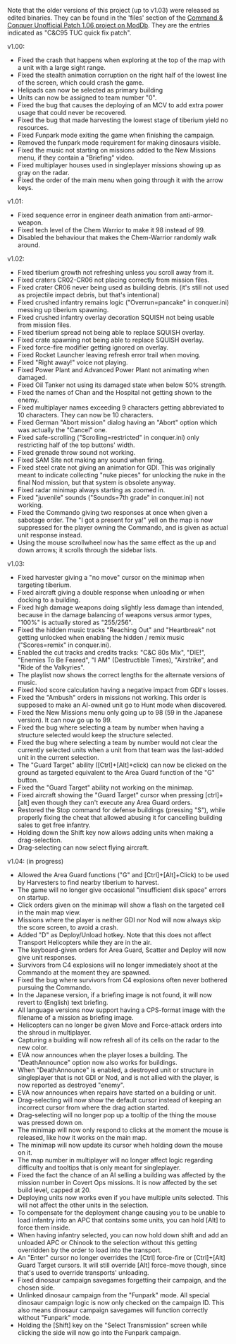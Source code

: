Note that the older versions of this project (up to v1.03) were released as edited binaries. They can be found in the 'files' section of the [Command & Conquer Unofficial Patch 1.06 project on ModDb](https://www.moddb.com/mods/command-conquer-unofficial-patch-106/). They are the entries indicated as "C&C95 TUC quick fix patch".

v1.00:

* Fixed the crash that happens when exploring at the top of the map with a unit with a large sight range.
* Fixed the stealth animation corruption on the right half of the lowest line of the screen, which could crash the game.
* Helipads can now be selected as primary building
* Units can now be assigned to team number "0".
* Fixed the bug that causes the deploying of an MCV to add extra power usage that could never be recovered.
* Fixed the bug that made harvesting the lowest stage of tiberium yield no resources.
* Fixed Funpark mode exiting the game when finishing the campaign.
* Removed the funpark mode requirement for making dinosaurs visible.
* Fixed the music not starting on missions added to the New Missions menu, if they contain a "Briefing" video.
* Fixed multiplayer houses used in singleplayer missions showing up as gray on the radar.
* Fixed the order of the main menu when going through it with the arrow keys.

v1.01:

* Fixed sequence error in engineer death animation from anti-armor-weapon.
* Fixed tech level of the Chem Warrior to make it 98 instead of 99.
* Disabled the behaviour that makes the Chem-Warrior randomly walk around.

v1.02:

* Fixed tiberium growth not refreshing unless you scroll away from it.
* Fixed craters CR02-CR06 not placing correctly from mission files.
* Fixed crater CR06 never being used as building debris. (it's still not used as projectile impact debris, but that's intentional)
* Fixed crushed infantry remains logic ("Overrun=pancake" in conquer.ini) messing up tiberium spawning.
* Fixed crushed infantry overlay decoration SQUISH not being usable from mission files.
* Fixed tiberium spread not being able to replace SQUISH overlay.
* Fixed crate spawning not being able to replace SQUISH overlay.
* Fixed force-fire modifier getting ignored on overlay.
* Fixed Rocket Launcher leaving refresh error trail when moving.
* Fixed "Right away!" voice not playing.
* Fixed Power Plant and Advanced Power Plant not animating when damaged.
* Fixed Oil Tanker not using its damaged state when below 50% strength.
* Fixed the names of Chan and the Hospital not getting shown to the enemy.
* Fixed multiplayer names exceeding 9 characters getting abbreviated to 10 characters. They can now be 10 characters.
* Fixed German "Abort mission" dialog having an "Abort" option which was actually the "Cancel" one.
* Fixed safe-scrolling ("Scrolling=restricted" in conquer.ini) only restricting half of the top buttons' width.
* Fixed grenade throw sound not working.
* Fixed SAM Site not making any sound when firing.
* Fixed steel crate not giving an animation for GDI. This was originally meant to indicate collecting "nuke pieces" for unlocking the nuke in the final Nod mission, but that system is obsolete anyway.
* Fixed radar minimap always starting as zoomed in.
* Fixed "juvenile" sounds ("Sounds=7th grade" in conquer.ini) not working.
* Fixed the Commando giving two responses at once when given a sabotage order. The "I got a present for ya!" yell on the map is now suppressed for the player owning the Commando, and is given as actual unit response instead.
* Using the mouse scrollwheel now has the same effect as the up and down arrows; it scrolls through the sidebar lists.

v1.03:

* Fixed harvester giving a "no move" cursor on the minimap when targeting tiberium.
* Fixed aircraft giving a double response when unloading or when docking to a building.
* Fixed high damage weapons doing slightly less damage than intended, because in the damage balancing of weapons versus armor types, "100%" is actually stored as "255/256".
* Fixed the hidden music tracks "Reaching Out" and "Heartbreak" not getting unlocked when enabling the hidden / remix music ("Scores=remix" in conquer.ini).
* Enabled the cut tracks and credits tracks: "C&C 80s Mix", "DIE!", "Enemies To Be Feared", "I AM" (Destructible Times), "Airstrike", and "Ride of the Valkyries".
* The playlist now shows the correct lengths for the alternate versions of music.
* Fixed Nod score calculation having a negative impact from GDI's losses.
* Fixed the "Ambush" orders in missions not working. This order is supposed to make an AI-owned unit go to Hunt mode when discovered.
* Fixed the New Missions menu only going up to 98 (59 in the Japanese version). It can now go up to 99.
* Fixed the bug where selecting a team by number when having a structure selected would keep the structure selected.
* Fixed the bug where selecting a team by number would not clear the currently selected units when a unit from that team was the last-added unit in the current selection.
* The "Guard Target" ability ([Ctrl]+[Alt]+click) can now be clicked on the ground as targeted equivalent to the Area Guard function of the "G" button.
* Fixed the "Guard Target" ability not working on the minimap.
* Fixed aircraft showing the "Guard Target" cursor when pressing [ctrl]+[alt] even though they can't execute any Area Guard orders.
* Restored the Stop command for defense buildings (pressing "S"), while properly fixing the cheat that allowed abusing it for cancelling building sales to get free infantry.
* Holding down the Shift key now allows adding units when making a drag-selection.
* Drag-selecting can now select flying aircraft.

v1.04: (in progress)

* Allowed the Area Guard functions ("G" and [Ctrl]+[Alt]+Click) to be used by Harvesters to find nearby tiberium to harvest.
* The game will no longer give occasional "insufficient disk space" errors on startup.
* Click orders given on the minimap will show a flash on the targeted cell in the main map view.
* Missions where the player is neither GDI nor Nod will now always skip the score screen, to avoid a crash.
* Added "D" as Deploy/Unload hotkey. Note that this does not affect Transport Helicopters while they are in the air.
* The keyboard-given orders for Area Guard, Scatter and Deploy will now give unit responses.
* Survivors from C4 explosions will no longer immediately shoot at the Commando at the moment they are spawned.
* Fixed the bug where survivors from C4 explosions often never bothered pursuing the Commando.
* In the Japanese version, if a briefing image is not found, it will now revert to (English) text briefing.
* All language versions now support having a CPS-format image with the filename of a mission as briefing image.
* Helicopters can no longer be given Move and Force-attack orders into the shroud in multiplayer.
* Capturing a building will now refresh all of its cells on the radar to the new color.
* EVA now announces when the player loses a building. The "DeathAnnounce" option now also works for buildings.
* When "DeathAnnounce" is enabled, a destroyed unit or structure in singleplayer that is not GDI or Nod, and is not allied with the player, is now reported as destroyed "enemy".
* EVA now announces when repairs have started on a building or unit.
* Drag-selecting will now show the default cursor instead of keeping an incorrect cursor from where the drag action started.
* Drag-selecting will no longer pop up a tooltip of the thing the mouse was pressed down on.
* The minimap will now only respond to clicks at the moment the mouse is released, like how it works on the main map.
* The minimap will now update its cursor wheh holding down the mouse on it.
* The map number in multiplayer will no longer affect logic regarding difficulty and tooltips that is only meant for singleplayer.
* Fixed the fact the chance of an AI selling a building was affected by the mission number in Covert Ops missions. It is now affected by the set build level, capped at 20.
* Deploying units now works even if you have multiple units selected. This will not affect the other units in the selection.
* To compensate for the deployment change causing you to be unable to load infantry into an APC that contains some units, you can hold [Alt] to force them inside.
* When having infantry selected, you can now hold down shift and add an unloaded APC or Chinook to the selection without this getting overridden by the order to load into the transport.
* An "Enter" cursor no longer overrides the [Ctrl] force-fire or [Ctrl]+[Alt] Guard Target cursors. It will still override [Alt] force-move though, since that's used to override transports' unloading.
* Fixed dinosaur campaign savegames forgetting their campaign, and the chosen side.
* Unlinked dinosaur campaign from the "Funpark" mode. All special dinosaur campaign logic is now only checked on the campaign ID. This also means dinosaur campaign savegames will function correctly without "Funpark" mode.
* Holding the [Shift] key on the "Select Transmission" screen while clicking the side will now go into the Funpark campaign.
